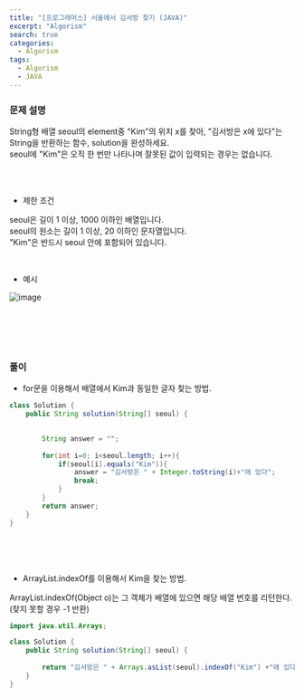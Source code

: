 ```yaml
---
title: "[프로그래머스] 서울에서 김서방 찾기 (JAVA)"
excerpt: "Algorism"
search: true
categories: 
  - Algorism
tags: 
  - Algorism
  - JAVA
---
```



### 문제 설명
String형 배열 seoul의 element중 "Kim"의 위치 x를 찾아, "김서방은 x에 있다"는 String을 반환하는 함수, solution을 완성하세요.<br> seoul에 "Kim"은 오직 한 번만 나타나며 잘못된 값이 입력되는 경우는 없습니다.<br>

<br><br>

- 제한 조건 

seoul은 길이 1 이상, 1000 이하인 배열입니다.<br>
seoul의 원소는 길이 1 이상, 20 이하인 문자열입니다.<br>
"Kim"은 반드시 seoul 안에 포함되어 있습니다.<br>



<br>

- 예시 

![image](https://user-images.githubusercontent.com/73421820/122404651-5e6cfe00-cfba-11eb-9754-c6402f05240d.png)



<br>





<br><br>


### 풀이

- for문을 이용해서 배열에서 Kim과 동일한 글자 찾는 방법.<br>


```java
class Solution {
    public String solution(String[] seoul) {
        

        String answer = "";
        
        for(int i=0; i<seoul.length; i++){
            if(seoul[i].equals("Kim")){
                answer = "김서방은 " + Integer.toString(i)+"에 있다";
                break;
            }
        }
        return answer;
    }
}
```

<br><br><br>


- ArrayList.indexOf를 이용해서 Kim을 찾는 방법.

ArrayList.indexOf(Object o)는 그 객체가 배열에 있으면 해당 배열 번호를 리턴한다.<br>
(찾지 못할 경우 -1 반환)<br>

```java
import java.util.Arrays;

class Solution {
    public String solution(String[] seoul) {
        
        return "김서방은 " + Arrays.asList(seoul).indexOf("Kim") +"에 있다" ;
    }
}
```






<br><br>








<br><br>